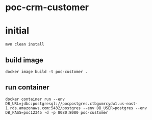 # poc-crm-customer

# initial
`mvn clean install`

## build image
`docker image build -t poc-customer .`


## run container
`docker container run --env DB_URL=jdbc:postgresql://pocpostgres.ctbgumrcydw1.us-east-1.rds.amazonaws.com:5432/postgres --env DB_USER=postgres --env DB_PASS=poc12345 -d -p 8080:8080 poc-customer`